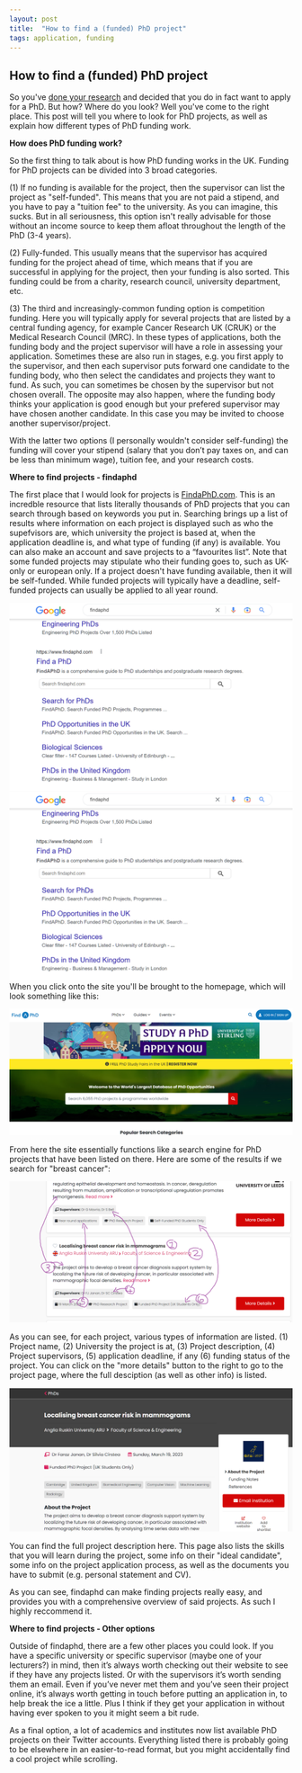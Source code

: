 ```yaml
---
layout: post
title:  "How to find a (funded) PhD project"
tags: application, funding
---
```

## How to find a (funded) PhD project
So you've [done your research](https://ryanj-ellison.github.io/2023/01/31/_02-Four-things-to-consider.html) and decided that you do in fact want to apply for a PhD. But how? Where do you look? Well you've come to the right place. This post will tell you where to look for PhD projects, as well as explain how different types of PhD funding work.

**How does PhD funding work?**

So the first thing to talk about is how PhD funding works in the UK. Funding for PhD projects can be divided into 3 broad categories. 

(1) If no funding is available for the project, then the supervisor can list the project as "self-funded". This means that you are not paid a stipend, and you have to pay a "tuition fee" to the university. As you can imagine, this sucks. But in all seriousness, this option isn't really advisable for those without an income source to keep them afloat throughout the length of the PhD (3-4 years). 

(2) Fully-funded. This usually means that the supervisor has acquired funding for the project ahead of time, which means that if you are successful in applying for the project, then your funding is also sorted. This funding could be from a charity, research council, university department, etc. 

(3) The third and increasingly-common funding option is competition funding. Here you will typically apply for several projects that are listed by a central funding agency, for example Cancer Research UK (CRUK) or the Medical Research Council (MRC). In these types of applications, both the funding body and the project supervisor will have a role in assessing your application. Sometimes these are also run in stages, e.g. you first apply to the supervisor, and then each supervisor puts forward one candidate to the funding body, who then select the candidates and projects they want to fund. As such, you can sometimes be chosen by the supervisor but not chosen overall. The opposite may also happen, where the funding body thinks your application is good enough but your prefered supervisor may have chosen another candidate. In this case you may be invited to choose another supervisor/project.

With the latter two options (I personally wouldn't consider self-funding) the funding will cover your stipend (salary that you don’t pay taxes on, and can be less than minimum wage), tuition fee, and your research costs. 

**Where to find projects - findaphd**

The first place that I would look for projects is [FindaPhD.com](https://www.findaphd.com/). This is an incredble resource that lists literally thousands of PhD projects that you can search through based on keywords you put in. Searching brings up a list of results where information on each project is displayed such as who the supefvisors are, which university the project is based at, when the application deadline is, and what type of funding (if any) is available. You can also make an account and save projects to a “favourites list”. Note that some funded projects may stipulate who their funding goes to, such as UK-only or european only. If a project doesn't have funding available, then it will be self-funded. While funded projects will typically have a deadline, self-funded projects can usually be applied to all year round.

![Google](assets\images\Image1.png)
![Alt text](../assets/images/Image1.png)
When you click onto the site you'll be brought to the homepage, which will look something like this:

![Home](assets\images\Image2.png)

From here the site essentially functions like a search engine for PhD projects that have been listed on there. Here are some of the results if we search for "breast cancer":

![Annotated](assets/images/Image3.png)

As you can see, for each project, various types of information are listed. (1) Project name, (2) University the project is at, (3) Project description, (4) Project supervisors, (5) application deadline, if any (6) funding status of the project. You can click on the "more details" button to the right to go to the project page, where the full desciption (as well as other info) is listed.

![Project](assets/images/Image4.png)

You can find the full project description here. This page also lists the skills that you will learn during the project, some info on their "ideal candidate", some info on the project application process, as well as the documents you have to submit (e.g. personal statement and CV). 

As you can see, findaphd can make finding projects really easy, and provides you with a comprehensive overview of said projects. As such I highly reccommend it.

**Where to find projects - Other options**

Outside of findaphd, there are a few other places you could look. If you have a specific university or specific supervisor (maybe one of your lecturers?) in mind, then it’s always worth checking out their website to see if they have any projects listed. Or with the supervisors it’s worth sending them an email. Even if you’ve never met them and you’ve seen their project online, it’s always worth getting in touch before putting an application in, to help break the ice a little. Plus I think if they get your application in without having ever spoken to you it might seem a bit rude.

As a final option, a lot of academics and institutes now list available PhD projects on their Twitter accounts. Everything listed there is probably going to be elsewhere in an easier-to-read format, but you might accidentally find a cool project while scrolling.